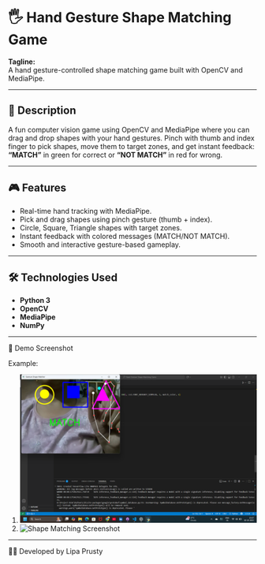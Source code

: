 # 🖐️ Hand Gesture Shape Matching Game  

**Tagline:**  
A hand gesture-controlled shape matching game built with OpenCV and MediaPipe.  

---

## 📖 Description  
A fun computer vision game using OpenCV and MediaPipe where you can drag and drop shapes with your hand gestures. Pinch with thumb and index finger to pick shapes, move them to target zones, and get instant feedback: **“MATCH”** in green for correct or **“NOT MATCH”** in red for wrong.  

---

## 🎮 Features  
- Real-time hand tracking with MediaPipe.  
- Pick and drag shapes using pinch gesture (thumb + index).  
- Circle, Square, Triangle shapes with target zones.  
- Instant feedback with colored messages (MATCH/NOT MATCH).  
- Smooth and interactive gesture-based gameplay.  

---

## 🛠️ Technologies Used  
- **Python 3**  
- **OpenCV**  
- **MediaPipe**  
- **NumPy**
   
---

📸 Demo Screenshot

Example:

1. ![Shape Matching Screenshot](Matched_pic.png)
2. ![Shape Matching Screenshot](Not_matching_pic.png)
---

👨‍💻 Developed by Lipa Prusty
